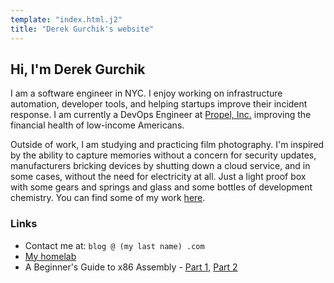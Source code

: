 ```yaml
---
template: "index.html.j2"
title: "Derek Gurchik's website"
---
```


## Hi, I'm Derek Gurchik

I am a software engineer in NYC. I enjoy working on infrastructure automation, developer tools, and helping startups improve their incident response. I am currently a DevOps Engineer at [Propel, Inc.](https://www.joinpropel.com/) improving the financial health of low-income Americans. 

Outside of work, I am studying and practicing film photography. I'm inspired by the ability to capture memories without a concern for security updates, manufacturers bricking devices by shutting down a cloud service, and in some cases, without the need for electricity at all. Just a light proof box with some gears and springs and glass and some bottles of development chemistry. You can find some of my work [here](https://www.flickr.com/photos/198516755@N05/).

### Links

* Contact me at: `blog @ (my last name) .com`
* [My homelab](/homelab)
* A Beginner's Guide to x86 Assembly - [Part 1](/2017/beginners-assembly-part1), [Part 2](/2017/beginners-assembly-part2)